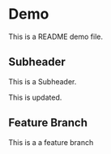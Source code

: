 # Demo

This is a README demo file.

## Subheader

This is a Subheader.

This is updated.

## Feature Branch

This is a a feature branch
